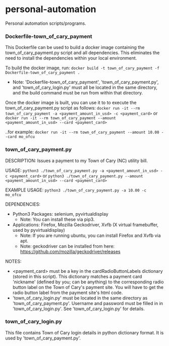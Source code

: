 # personal-automation
Personal automation scripts/programs.

### Dockerfile-town_of_cary_payment
This Dockerfile can be used to build a docker image containing the town_of_cary_payment.py script and all dependencies. This eliminates the need to install the dependencies within your local environment.

To build the docker image, run:
`docker build -t town_of_cary_payment -f Dockerfile-town_of_cary_payment .`
* Note: 'Dockerfile-town_of_cary_payment', 'town_of_cary_payment.py', and 'town_of_cary_login.py' must all be located in the same directory, and the build command must be run from within that directory.

Once the docker image is built, you can use it to to execute the town_of_cary_payment.py script as follows:
`docker run -it --rm town_of_cary_payment -a <payment_amount_in_usd> -c <payment_card>` or
`docker run -it --rm town_of_cary_payment --amount <payment_amount_in_usd> --card <payment_card>`

..for example:
`docker run -it --rm town_of_cary_payment --amount 10.00 --card mo_ofcu`


### town_of_cary_payment.py
DESCRIPTION:    Issues a payment to my Town of Cary (NC) utility bill.

USAGE:          `python3 ./town_of_cary_payment.py -a <payment_amount_in_usd> -c <payment_card>` or
                `python3 ./town_of_cary_payment.py --amount <payment_amount_in_usd> --card <payment_card>`

EXAMPLE USAGE:  `python3 ./town_of_cary_payment.py -a 10.00 -c mo_ofcu`

DEPENDENCIES:   
* Python3 Packages:   selenium, pyvirtualdisplay
  * Note: You can install these via pip3.
* Applications:       Firefox, Mozilla Geckodriver, Xvfb (X virtual framebuffer, used by pyvirtualdisplay)
  * Note: If you are running ubuntu, you can install Firefox and Xvfb via apt.
  * Note: geckodriver can be installed from here: https://github.com/mozilla/geckodriver/releases

NOTES:          
* <payment_card> must be a key in the cardRadioButtonLabels dictionary (stored in this script). This dictionary matches a payment card 'nickname' (defined by you; can be anything) to the corresponding radio button label on the Town of Cary's payment site. You will have to get the radio button label from the payment site's html code.
* 'town_of_cary_login.py' must be located in the same directory as 'town_of_cary_payment.py'. Username and password must be filled in in 'town_of_cary_login.py'. See 'town_of_cary_login.py' for details.


### town_of_cary_login.py
This file contains Town of Cary login details in python dictionary format.  It is used by 'town_of_cary_payment.py'.
